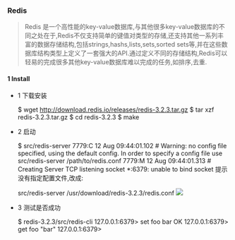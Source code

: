 ### Redis

> Redis 是一个高性能的key-value数据库,与其他很多key-value数据库的不同之处在于,Redis不仅支持简单的键值对类型的存储,还支持其他一系列丰富的数据存储结构,包括strings,hashs,lists,sets,sorted sets等,并在这些数据库结构类型上定义了一套强大的API.通过定义不同的存储结构,Redis可以轻易的完成很多其他key-value数据库难以完成的任务,如排序,去重.

#### 1 Install 

+ 1 下载安装

	$ wget http://download.redis.io/releases/redis-3.2.3.tar.gz
	$ tar xzf redis-3.2.3.tar.gz
	$ cd redis-3.2.3
	$ make

+ 2 启动

	$  src/redis-server
	7779:C 12 Aug 09:44:01.102 # Warning: no config file specified, using the default config. In order to specify a config file use src/redis-server /path/to/redis.conf
	7779:M 12 Aug 09:44:01.313 # Creating Server TCP listening socket *:6379: unable to bind socket
提示没有指定配置文件,改成:
	
	 src/redis-server /usr/download/redis-3.2.3/redis.conf
![](http://7xsqwa.com1.z0.glb.clouddn.com/mnuo-largedistributejava-2.4-redis-start.jpg)

+ 3 测试是否成功

	$ redis-3.2.3/src/redis-cli
	127.0.0.1:6379> set foo bar
	OK
	127.0.0.1:6379> get foo
	"bar"
	127.0.0.1:6379>

####



